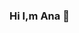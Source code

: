 ### Hi I,m Ana 👋

<!--
**AnaMCS26/AnaMCS26** is a ✨ _special_ ✨ repository because its `README.md` (this file) appears on your GitHub profile.

Here are some ideas to get you started:


- 🌱 I’m currently learning to Full-Stack Software Developer in https://4geeks.com/
<font style="vertical-align: inherit;"><font style="vertical-align: inherit;">📖</font></font> code: [HTML, CSS, JavaScript, Phyton

- 💬 About me: 
I am passionate about fantasy literature<font style="vertical-align: inherit;"><font style="vertical-align: inherit;">📚</font></font>, from the wonderful world of the cosmer, through Harry Potter or the sagas of Sarah J. Maas, Jennifer L. Armentrout or George R. R. Martin
I love immersing myself in their world.
One of my passions is seeing life through a camera.<font style="vertical-align: inherit;"><font style="vertical-align: inherit;">📸</font></font>
<font style="vertical-align: inherit;"><font style="vertical-align: inherit;">🏁</font></font>Another of my passions since I was little is motorcycling.
I have unlocked a new passion for programming<font style="vertical-align: inherit;"><font style="vertical-align: inherit;">💻</font></font>
- 📫 How to reach me: ...
- 😄 Pronouns: ...
- ⚡ Fun fact: ...
-->
